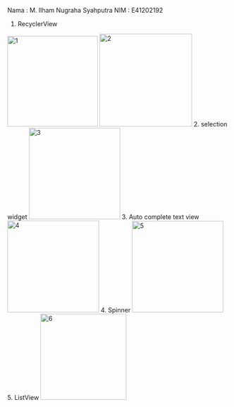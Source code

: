 Nama : M. Ilham Nugraha Syahputra
NIM : E41202192
1. RecyclerView
<img width="205" alt="1" src="https://user-images.githubusercontent.com/80625504/136396513-084a0308-cad8-4d1c-93fc-7cc0cb995434.PNG">
<img width="210" alt="2" src="https://user-images.githubusercontent.com/80625504/136396532-57136d59-4794-4ce1-a552-f4f4e1c3ffe1.PNG">
2. selection widget
<img width="207" alt="3" src="https://user-images.githubusercontent.com/80625504/136396539-858618bc-7671-4e97-8272-b1b39d513102.PNG">
3. Auto complete text view
<img width="208" alt="4" src="https://user-images.githubusercontent.com/80625504/136396544-3ee5c3eb-3882-4fb5-972f-c24b2dbeec4a.PNG">
4. Spinner
<img width="207" alt="5" src="https://user-images.githubusercontent.com/80625504/136396549-f25c6beb-b003-4e1d-9d01-67f169671c16.PNG">
5. ListView
<img width="195" alt="6" src="https://user-images.githubusercontent.com/80625504/136396551-283ba345-8c83-4336-b119-7eee6b4cf961.PNG">
